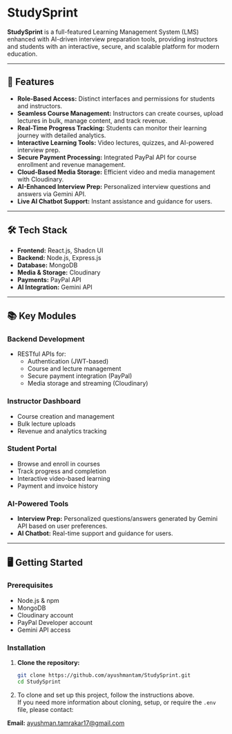 # StudySprint

**StudySprint** is a full-featured Learning Management System (LMS) enhanced with AI-driven interview preparation tools, providing instructors and students with an interactive, secure, and scalable platform for modern education.

---

## 🚀 Features

- **Role-Based Access:** Distinct interfaces and permissions for students and instructors.
- **Seamless Course Management:** Instructors can create courses, upload lectures in bulk, manage content, and track revenue.
- **Real-Time Progress Tracking:** Students can monitor their learning journey with detailed analytics.
- **Interactive Learning Tools:** Video lectures, quizzes, and AI-powered interview prep.
- **Secure Payment Processing:** Integrated PayPal API for course enrollment and revenue management.
- **Cloud-Based Media Storage:** Efficient video and media management with Cloudinary.
- **AI-Enhanced Interview Prep:** Personalized interview questions and answers via Gemini API.
- **Live AI Chatbot Support:** Instant assistance and guidance for users.

---

## 🛠️ Tech Stack

- **Frontend:** React.js, Shadcn UI
- **Backend:** Node.js, Express.js
- **Database:** MongoDB
- **Media & Storage:** Cloudinary
- **Payments:** PayPal API
- **AI Integration:** Gemini API

---

## 📚 Key Modules

### Backend Development
- RESTful APIs for:
  - Authentication (JWT-based)
  - Course and lecture management
  - Secure payment integration (PayPal)
  - Media storage and streaming (Cloudinary)

### Instructor Dashboard
- Course creation and management
- Bulk lecture uploads
- Revenue and analytics tracking

### Student Portal
- Browse and enroll in courses
- Track progress and completion
- Interactive video-based learning
- Payment and invoice history

### AI-Powered Tools
- **Interview Prep:** Personalized questions/answers generated by Gemini API based on user preferences.
- **AI Chatbot:** Real-time support and guidance for users.

---

## 🖥️ Getting Started

### Prerequisites
- Node.js & npm
- MongoDB
- Cloudinary account
- PayPal Developer account
- Gemini API access

### Installation

1. **Clone the repository:**
   ```bash
   git clone https://github.com/ayushmantam/StudySprint.git
   cd StudySprint
2. To clone and set up this project, follow the instructions above.  
If you need more information about cloning, setup, or require the `.env` file, please contact:

**Email:** [ayushman.tamrakar17@gmail.com](mailto:ayushman.tamrakar17@gmail.com)

